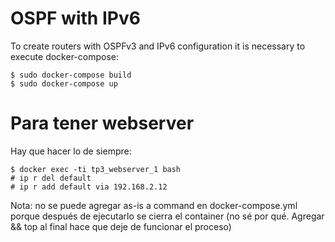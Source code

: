 # OSPF with IPv6
To create routers with OSPFv3 and IPv6 configuration it is necessary to execute docker-compose:

```
$ sudo docker-compose build
$ sudo docker-compose up
```

# Para tener webserver
Hay que hacer lo de siempre:
```
$ docker exec -ti tp3_webserver_1 bash
# ip r del default
# ip r add default via 192.168.2.12
```

Nota: no se puede agregar as-is a command en docker-compose.yml porque después de ejecutarlo se cierra el container (no sé por qué. Agregar && top al final hace que deje de funcionar el proceso)
